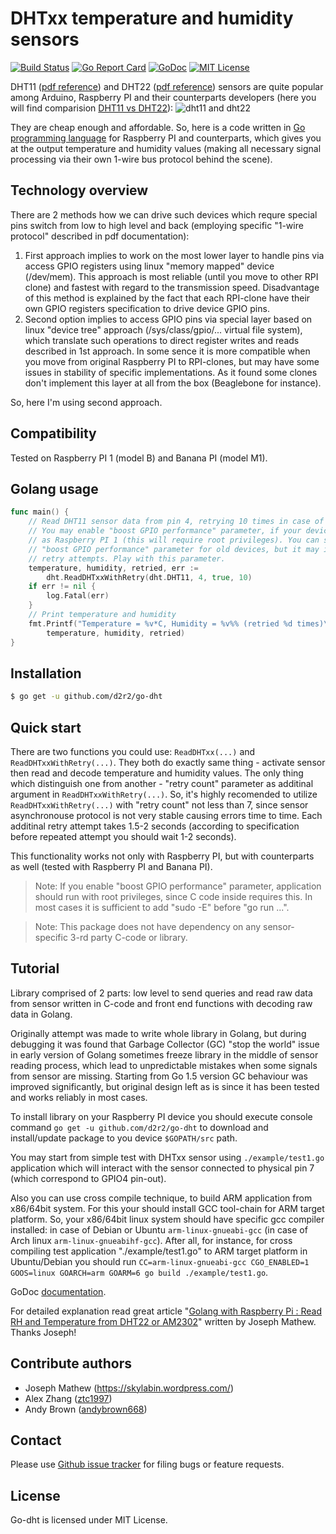 DHTxx temperature and humidity sensors
=========================================

[![Build Status](https://travis-ci.org/d2r2/go-dht.svg?branch=master)](https://travis-ci.org/d2r2/go-dht)
[![Go Report Card](https://goreportcard.com/badge/github.com/d2r2/go-dht)](https://goreportcard.com/report/github.com/d2r2/go-dht)
[![GoDoc](https://godoc.org/github.com/d2r2/go-dht?status.svg)](https://godoc.org/github.com/d2r2/go-dht)
[![MIT License](http://img.shields.io/badge/License-MIT-yellow.svg)](./LICENSE)
<!--
[![Coverage Status](https://coveralls.io/repos/d2r2/go-dht/badge.svg?branch=master)](https://coveralls.io/r/d2r2/go-dht?branch=master)
-->


DHT11 ([pdf reference](https://raw.github.com/d2r2/go-dht/master/docs/DHT11-2.pdf)) and DHT22 ([pdf reference](https://raw.github.com/d2r2/go-dht/master/docs/DHT22.pdf)) sensors are quite popular among Arduino, Raspberry PI and their counterparts developers (here you will find comparision [DHT11 vs DHT22](https://raw.github.com/d2r2/go-dht/master/docs/dht.pdf)):
![dht11 and dht22](https://raw.github.com/d2r2/go-dht/master/docs/dht11_dht22.jpg)

They are cheap enough and affordable. So, here is a code written in [Go programming language](https://golang.org/) for Raspberry PI and counterparts, which gives you at the output temperature and humidity values (making all necessary signal processing via their own 1-wire bus protocol behind the scene).


Technology overview
-------------------

There are 2 methods how we can drive such devices which requre special pins switch from low to high level and back (employing specific "1-wire protocol" described in pdf documentation):
1) First approach implies to work on the most lower layer to handle pins via access GPIO registers using linux "memory mapped" device (/dev/mem). This approach is most reliable (until you move to other RPI clone) and fastest with regard to the transmission speed. Disadvantage of this method is explained by the fact that each RPI-clone have their own GPIO registers specification to drive device GPIO pins.
2) Second option implies to access GPIO pins via special layer based on linux "device tree" approach (/sys/class/gpio/... virtual file system), which translate such operations to direct register writes and reads described in 1st approach. In some sence it is more compatible when you move from original Raspberry PI to RPI-clones, but may have some issues in stability of specific implementations. As it found some clones don't implement this layer at all from the box (Beaglebone for instance). 

So, here I'm using second approach.

Compatibility
----------------

Tested on Raspberry PI 1 (model B) and Banana PI (model M1).

Golang usage
---------------

```go
func main() {
	// Read DHT11 sensor data from pin 4, retrying 10 times in case of failure.
	// You may enable "boost GPIO performance" parameter, if your device is old
	// as Raspberry PI 1 (this will require root privileges). You can switch off
	// "boost GPIO performance" parameter for old devices, but it may increase
	// retry attempts. Play with this parameter.
	temperature, humidity, retried, err :=
		dht.ReadDHTxxWithRetry(dht.DHT11, 4, true, 10)
	if err != nil {
		log.Fatal(err)
	}
	// Print temperature and humidity
	fmt.Printf("Temperature = %v*C, Humidity = %v%% (retried %d times)\n",
		temperature, humidity, retried)
}
```

Installation
------------

```bash
$ go get -u github.com/d2r2/go-dht
```

Quick start
-----------

There are two functions you could use: ```ReadDHTxx(...)``` and ```ReadDHTxxWithRetry(...)```.
They both do exactly same thing - activate sensor then read and decode temperature and humidity values.
The only thing which distinguish one from another - "retry count" parameter as additinal argument in ```ReadDHTxxWithRetry(...)```.
So, it's highly recomended to utilize ```ReadDHTxxWithRetry(...)``` with "retry count" not less than 7, since sensor asynchronouse protocol is not very stable causing errors time to time. Each additinal retry attempt takes 1.5-2 seconds (according to specification before repeated attempt you should wait 1-2 seconds).

This functionality works not only with Raspberry PI, but with counterparts as well (tested with Raspberry PI and Banana PI).

> Note: If you enable "boost GPIO performance" parameter, application should run with root privileges, since C code inside requires this. In most cases it is sufficient to add "sudo -E" before "go run ...".

> Note: This package does not have dependency on any sensor-specific 3-rd party C-code or library.

Tutorial
--------

Library comprised of 2 parts: low level to send queries and read raw data from sensor written in C-code and front end functions with decoding raw data in Golang.

Originally attempt was made to write whole library in Golang, but during debugging it was found that Garbage Collector (GC) "stop the world" issue in early version of Golang sometimes freeze library in the middle of sensor reading process, which lead to unpredictable mistakes when some signals from sensor are missing.  Starting from Go 1.5 version GC behaviour was improved significantly, but original design left as is since it has been tested and works reliably in most cases.

To install library on your Raspberry PI device you should execute console command `go get -u github.com/d2r2/go-dht` to download and install/update package to you device `$GOPATH/src` path.

You may start from simple test with DHTxx sensor using `./example/test1.go` application which will interact with the sensor connected to physical pin 7 (which correspond to GPIO4 pin-out).

Also you can use cross compile technique, to build ARM application from x86/64bit system. For this your should install GCC tool-chain for ARM target platform. So, your x86/64bit linux system should have specific gcc compiler installed: in case of Debian or Ubuntu `arm-linux-gnueabi-gcc` (in case of Arch linux `arm-linux-gnueabihf-gcc`).
After all, for instance, for cross compiling test application "./example/test1.go" to ARM target platform in Ubuntu/Debian you should run `CC=arm-linux-gnueabi-gcc CGO_ENABLED=1 GOOS=linux GOARCH=arm GOARM=6 go build ./example/test1.go`.

GoDoc [documentation](http://godoc.org/github.com/d2r2/go-dht).

For detailed explanation read great article "[Golang with Raspberry Pi : Read RH and Temperature from DHT22 or AM2302](https://skylabin.wordpress.com/2015/09/18/golang-with-raspberry-pi-read-rh-and-temperature-from-dht22-or-am2302)" written by Joseph Mathew. Thanks Joseph!

Contribute authors
------------------

* Joseph Mathew (https://skylabin.wordpress.com/)
* Alex Zhang ([ztc1997](https://github.com/ztc1997))
* Andy Brown ([andybrown668](https://github.com/andybrown668))

Contact
-------

Please use [Github issue tracker](https://github.com/d2r2/go-dht/issues) for filing bugs or feature requests.

License
-------

Go-dht is licensed under MIT License.
